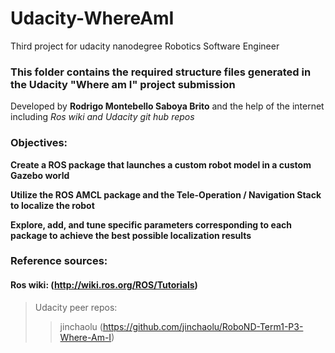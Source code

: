 # Udacity-WhereAmI
Third project for udacity nanodegree Robotics Software Engineer

### This folder contains the required structure files generated in the Udacity "Where am I" project submission

Developed by **Rodrigo Montebello Saboya Brito** and the help of the internet including *Ros wiki and Udacity git hub repos*

### Objectives:
  **Create a ROS package that launches a custom robot model in a custom Gazebo world**

  **Utilize the ROS AMCL package and the Tele-Operation / Navigation Stack to localize the robot**

  **Explore, add, and tune specific parameters corresponding to each package to achieve the best possible localization results**



### Reference sources:
#### Ros wiki: (http://wiki.ros.org/ROS/Tutorials)
> Udacity peer repos:
>> jinchaolu (https://github.com/jinchaolu/RoboND-Term1-P3-Where-Am-I)
